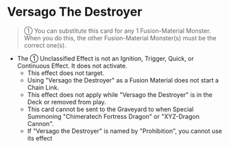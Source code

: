 # Versago The Destroyer

> ① You can substitute this card for any 1 Fusion-Material Monster. When you do this, the other Fusion-Material Monster(s) must be the correct one(s).

*   The ① Unclassified Effect is not an Ignition, Trigger, Quick, or Continuous Effect. It does not activate.
    *   This effect does not target.
    *   Using "Versago the Destroyer" as a Fusion Material does not start a Chain Link.
    *   This effect does not apply while "Versago the Destroyer" is in the Deck or removed from play.
    *   This card cannot be sent to the Graveyard to when Special Summoning "Chimeratech Fortress Dragon" or "XYZ-Dragon Cannon".
    *   If "Versago the Destroyer" is named by "Prohibition", you cannot use its effect
